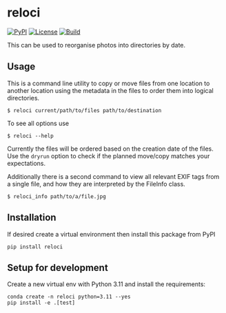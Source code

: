 # reloci

[![PyPI](https://img.shields.io/pypi/v/reloci)](https://pypi.org/project/reloci/)
[![License](https://img.shields.io/github/license/153957/reloci)](https://github.com/153957/reloci/blob/master/LICENSE)
[![Build](https://img.shields.io/github/workflow/status/153957/reloci/Run%20tests)](https://github.com/153957/reloci/actions)

This can be used to reorganise photos into directories by date.


## Usage

This is a command line utility to copy or move files from one location
to another location using the metadata in the files to order them
into logical directories.

    $ reloci current/path/to/files path/to/destination

To see all options use

    $ reloci --help

Currently the files will be ordered based on the creation date of the
files. Use the `dryrun` option to check if the planned move/copy matches
your expectations.

Additionally there is a second command to view all relevant EXIF tags from a
single file, and how they are interpreted by the FileInfo class.

    $ reloci_info path/to/a/file.jpg


## Installation

If desired create a virtual environment then install this package from PyPI

    pip install reloci


## Setup for development

Create a new virtual env with Python 3.11 and install the requirements:

    conda create -n reloci python=3.11 --yes
    pip install -e .[test]
